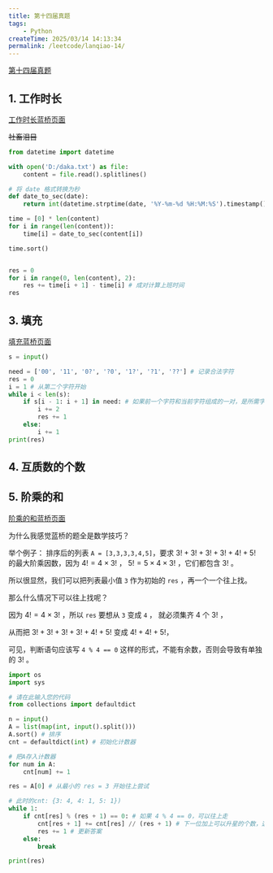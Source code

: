 ```yaml
---
title: 第十四届真题
tags:
    - Python
createTime: 2025/03/14 14:13:34
permalink: /leetcode/lanqiao-14/
---
```


[第十四届真题](https://www.lanqiao.cn/paper/3928/result/?backPath=%2Fcup%2F)


## 1. 工作时长

[工作时长蓝桥页面](https://www.lanqiao.cn/problems/3494/learning/)



~~社畜泪目~~

```py
from datetime import datetime

with open('D:/daka.txt') as file:
    content = file.read().splitlines()

# 将 date 格式转换为秒
def date_to_sec(date):
    return int(datetime.strptime(date, '%Y-%m-%d %H:%M:%S').timestamp())

time = [0] * len(content)
for i in range(len(content)):
    time[i] = date_to_sec(content[i])

time.sort()


res = 0
for i in range(0, len(content), 2):
    res += time[i + 1] - time[i] # 成对计算上班时间
res
```


## 3. 填充

[填充蓝桥页面](https://www.lanqiao.cn/problems/3519/learning/)

```py
s = input()

need = ['00', '11', '0?', '?0', '1?', '?1', '??'] # 记录合法字符
res = 0
i = 1 # 从第二个字符开始
while i < len(s):
    if s[i - 1: i + 1] in need: # 如果前一个字符和当前字符组成的一对，是所需字符串
        i += 2
        res += 1
    else:
        i += 1
print(res)
```

## 4. 互质数的个数



## 5. 阶乘的和

[阶乘的和蓝桥页面](https://www.lanqiao.cn/problems/3527/learning/)

为什么我感觉蓝桥的题全是数学技巧？

举个例子：
排序后的列表 `A = [3,3,3,3,4,5]`，要求 $3! + 3! + 3! + 3! + 4! + 5!$ 的最大阶乘因数，因为 $4!=4 \times 3!$ ， $5! = 5 \times 4 \times 3!$ ，它们都包含 $3!$ 。

所以很显然，我们可以把列表最小值 `3` 作为初始的 `res` ，再一个一个往上找。

那么什么情况下可以往上找呢？

因为 $4!=4 \times 3!$ ，所以 `res` 要想从 `3` 变成 `4` ， 就必须集齐 4 个 $3!$ ， 

从而把 $3! + 3! + 3! + 3! + 4! + 5!$ 变成 $4! + 4! + 5!$，

可见，判断语句应该写 `4 % 4 == 0` 这样的形式，不能有余数，否则会导致有单独的 $3!$ 。

```py
import os
import sys

# 请在此输入您的代码
from collections import defaultdict

n = input()
A = list(map(int, input().split()))
A.sort() # 排序
cnt = defaultdict(int) # 初始化计数器

# 把A存入计数器
for num in A:
    cnt[num] += 1

res = A[0] # 从最小的 res = 3 开始往上尝试

# 此时的cnt: {3: 4, 4: 1, 5: 1})
while 1:
    if cnt[res] % (res + 1) == 0: # 如果 4 % 4 == 0，可以往上走
        cnt[res + 1] += cnt[res] // (res + 1) # 下一位加上可以升星的个数，这里4 // 4 = 1，+1
        res += 1 # 更新答案
    else:
        break

print(res)
```